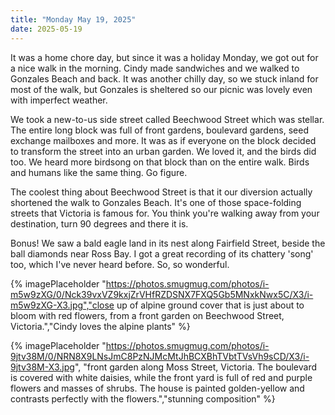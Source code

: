 ```yaml
---
title: "Monday May 19, 2025"
date: 2025-05-19
---
```


It was a home chore day, but since it was a holiday Monday, we got out for a nice walk in the morning.  Cindy made sandwiches and we walked to Gonzales Beach and back.   It was another chilly day, so we stuck inland for most of the walk, but Gonzales is sheltered so our picnic was lovely even with imperfect weather.

We took a new-to-us side street called Beechwood Street which was stellar.  The entire long block was full of front gardens, boulevard gardens, seed exchange mailboxes and more.  It was as if everyone on the block decided to transform the street into an urban garden.  We loved it, and the birds did too.  We heard more birdsong on that block than on the entire walk.  Birds and humans like the same thing.  Go figure.

The coolest thing about Beechwood Street is that it our diversion actually shortened the walk to Gonzales Beach.  It's one of those space-folding streets that Victoria is famous for.  You think you're walking away from your destination, turn 90 degrees and there it is.  

Bonus!  We saw a bald eagle land in its nest along Fairfield Street, beside the ball diamonds near Ross Bay.  I got a great recording of its chattery 'song' too, which I've never heard before.  So, so wonderful.

{% imagePlaceholder "https://photos.smugmug.com/photos/i-m5w9zXG/0/Nck39vxVZ9kxjZrVHfRZDSNX7FXQ5Gb5MNxkNwx5C/X3/i-m5w9zXG-X3.jpg","close up of alpine ground cover that is just about to bloom with red flowers, from a front garden on Beechwood Street, Victoria.","Cindy loves the alpine plants" %}

{% imagePlaceholder "https://photos.smugmug.com/photos/i-9jtv38M/0/NRN8X9LNsJmC8PzNJMcMtJhBCXBhTVbtTVsVh9sCD/X3/i-9jtv38M-X3.jpg", "front garden along Moss Street, Victoria. The boulevard is covered with white daisies, while the front yard is full of red and purple flowers and masses of shrubs.  The house is painted golden-yellow and contrasts perfectly with the flowers.","stunning composition" %}